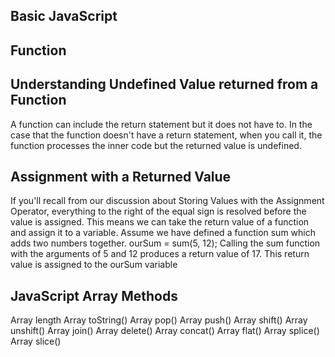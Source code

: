 Basic JavaScript
----------------------------------------
Function
---------------------------------------------------

Understanding Undefined Value returned from a Function
------------------------------------------------------------
A function can include the return statement but it does not have to. In the case that the function doesn't have a return statement, when you call it, the function processes the inner code but the returned value is undefined.

Assignment with a Returned Value
-------------------------------------------------------------------
If you'll recall from our discussion about Storing Values with the Assignment Operator, everything to the right of the equal sign is resolved before the value is assigned. This means we can take the return value of a function and assign it to a variable.
Assume we have defined a function sum which adds two numbers together.
ourSum = sum(5, 12);
Calling the sum function with the arguments of 5 and 12 produces a return value of 17. This return value is assigned to the ourSum variable

JavaScript Array Methods
-----------------------------------------------------------------------
Array length
Array toString()
Array pop()
Array push()
Array shift()
Array unshift()
Array join()
Array delete()
Array concat()
Array flat()
Array splice()
Array slice()
